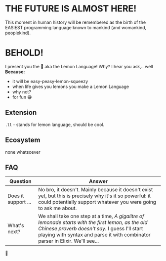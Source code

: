 # THE FUTURE IS ALMOST HERE!

This moment in human history will be remembered as the birth of the EASIEST programming language known to mankind (and womankind, peoplekind). 

# BEHOLD!

I present you the 🍋 aka the Lemon Language!
Why? I hear you ask,.. well
**Because:** 
- it will be easy-peasy-lemon-squeezy
- when life gives you lemons you make a Lemon Language
- why not?
- for fun 😁

## Extension
`.ll` - stands for lemon language, should be cool. 

## Ecosystem
none whatsoever

## FAQ 
| Question | Answer |
| ----------- | ----------- |
| Does it support ... | No bro, it doesn't. Mainly because it doesn't exist yet, but this is precisely why it's it so powerful: it could potentially support whatever you were going to ask me about. |
| What's next? | We shall take one step at a time, *A gigalitre of lemonade starts with the first lemon, as the old Chinese proverb doesn't say.* I guess I'll start playing with syntax and parse it with combinator parser in Elixir. We'll see...|

🍋